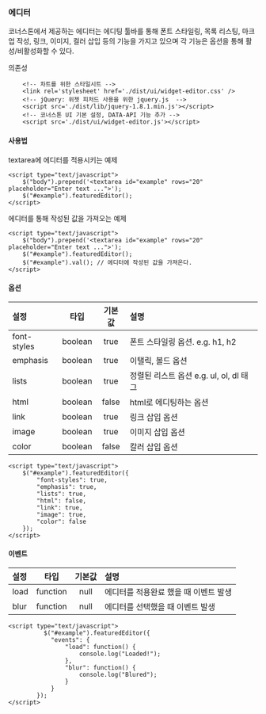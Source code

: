 <!--
layout: 'post'
section: 'Cornerstone Framework'
title: '에디터'
outline: '에디터'
date: '2012-11-16'
tagstr: 'widget'
order: '[4, 4, 4]'
thumbnail: '4.4.04.editor.png'
-->

### 에디터

코너스톤에서 제공하는 에디터는 에디팅 툴바를 통해 폰트 스타일링, 목록 리스팅, 마크업 작성, 링크, 이미지, 컬러 삽입 등의 기능을 가지고 있으며 각 기능은 옵션을 통해 활성/비활성화할 수 있다.

의존성

```
	<!-- 차트를 위한 스타일시트 -->
    <link rel='stylesheet' href='./dist/ui/widget-editor.css' />
	<!-- jQuery: 위젯 피처드 사용을 위한 jquery.js  -->
    <script src='./dist/lib/jquery-1.8.1.min.js'></script>
	<!-- 코너스톤 UI 기본 설정, DATA-API 기능 추가 -->
    <script src='./dist/ui/widget-editor.js'></script>
```

#### 사용법
textarea에 에디터를 적용시키는 예제
``` cm
<script type="text/javascript">
    $("body").prepend('<textarea id="example" rows="20" placeholder="Enter text ...">');
	$("#example").featuredEditor();
</script>
```

에디터를 통해 작성된 값을 가져오는 예제
``` cm
<script type="text/javascript">
    $("body").prepend('<textarea id="example" rows="20" placeholder="Enter text ...">');
	$("#example").featuredEditor();
	$("#example").val(); // 에디터에 작성된 값을 가져온다.
</script>
```

#### 옵션

설정 | 타입 | 기본값 | 설명
:-- | :-: | :-: | :--
font-styles | boolean | true |  폰트 스타일링 옵션. e.g. h1, h2
emphasis | boolean | true | 이탤릭, 볼드 옵션
lists | boolean | true | 정렬된 리스트 옵션 e.g. ul, ol, dl 태그
html | boolean | false |  html로 에디팅하는 옵션
link | boolean | true | 링크 삽입 옵션
image | boolean | true | 이미지 삽입 옵션
color | boolean | false | 칼러 삽입 옵션

```
<script type="text/javascript">
    $("#example").featuredEditor({
	    "font-styles": true,
	    "emphasis": true,
	    "lists": true,
	    "html": false,
	    "link": true,
	    "image": true,
	    "color": false
    });
</script>
```

#### 이벤트

설정 | 타입 | 기본값 | 설명
:-- | :-: | :-: | :--
load | function | null |  에디터를 적용완료 했을 때 이벤트 발생
blur | function | null | 에디터를 선택했을 때 이벤트 발생

```
<script type="text/javascript">
          $("#example").featuredEditor({
	        "events": {
		        "load": function() {
			        console.log("Loaded!");
		        },
		        "blur": function() {
			        console.log("Blured");
		        }
	        }
        });
</script>
```
